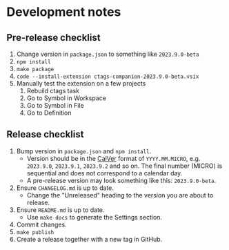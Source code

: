 # Development notes

## Pre-release checklist

1. Change version in `package.json` to something like `2023.9.0-beta`
1. `npm install`
1. `make package`
1. `code --install-extension ctags-companion-2023.9.0-beta.vsix`
1. Manually test the extension on a few projects
    1. Rebuild ctags task
    1. Go to Symbol in Workspace
    1. Go to Symbol in File
    1. Go to Definition

## Release checklist

1. Bump version in `package.json` and `npm install`.
    * Version should be in the [CalVer](https://calver.org/) format of `YYYY.MM.MICRO`, e.g. `2023.9.0`, `2023.9.1`, `2023.9.2` and so on. The final number (MICRO) is sequential and does not correspond to a calendar day.
    * A pre-release version may look something like this: `2023.9.0-beta`.
1. Ensure `CHANGELOG.md` is up to date.
    * Change the "Unreleased" heading to the version you are about to release.
1. Ensure `README.md` is up to date.
    * Use `make docs` to generate the Settings section.
1. Commit changes.
1. `make publish`
1. Create a release together with a new tag in GitHub.
